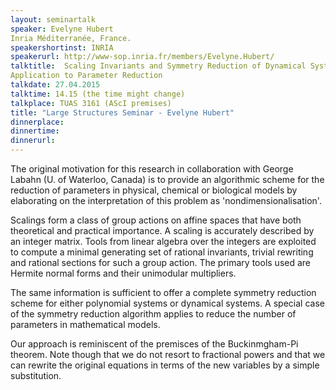 ```yaml
---
layout: seminartalk
speaker: Evelyne Hubert
Inria Méditerranée, France.
speakershortinst: INRIA
speakerurl: http://www-sop.inria.fr/members/Evelyne.Hubert/
talktitle:  Scaling Invariants and Symmetry Reduction of Dynamical Systems.
Application to Parameter Reduction
talkdate: 27.04.2015
talktime: 14.15 (the time might change)
talkplace: TUAS 3161 (AScI premises)
title: "Large Structures Seminar - Evelyne Hubert"
dinnerplace: 
dinnertime: 
dinnerurl: 
---
```


The original motivation for this research  in collaboration with
George Labahn (U. of Waterloo, Canada) is to provide an algorithmic
scheme for the reduction of parameters  in physical, chemical or biological models by elaborating on the interpretation of this problem as 'nondimensionalisation'.

Scalings form a class of group actions on affine spaces that have both theoretical and practical importance. A scaling is accurately described by an integer matrix. Tools from linear algebra over the integers are exploited to compute a minimal generating set of rational invariants, trivial rewriting and rational sections for such a group action. The primary tools used are Hermite normal forms and their unimodular multipliers.

The same information is sufficient to offer a complete symmetry
reduction scheme for either polynomial systems or dynamical systems. A
special case of the symmetry reduction algorithm applies to reduce the
number of parameters in mathematical models.

Our approach is reminiscent of  the premisces of the Buckinmgham-Pi theorem. Note though that we do not resort to fractional powers and that we can rewrite the original equations in terms of the new variables by a simple substitution.
